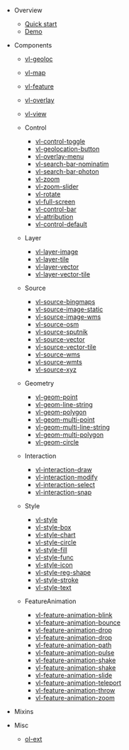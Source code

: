 * Overview

  * [Quick start](/docs/quickstart.md)
  * [Demo](/docs/demo.md)

* Components

  * [vl-geoloc](/docs/component/geoloc.md)
  * [vl-map](/docs/component/map.md)
  * [vl-feature](/docs/component/feature.md)
  * [vl-overlay](/docs/component/overlay.md)
  * [vl-view](/docs/component/view.md)

  * Control
  
    * [vl-control-toggle](/docs/component/control-toggle.md)
    * [vl-geolocation-button](/docs/component/geolocation-button.md) 
    * [vl-overlay-menu](/docs/component/overlay-menu.md)
    * [vl-search-bar-nominatim](/docs/component/search-bar-nominatim.md)
    * [vl-search-bar-photon](/docs/component/search-bar-photon.md)
    * [vl-zoom](/docs/component/control-zoom.md)
    * [vl-zoom-slider](/docs/component/control-zoom-slider.md)
    * [vl-rotate](/docs/component/control-rotate.md)
    * [vl-full-screen](/docs/component/full-screen.md)
    * [vl-control-bar](/docs/component/control-bar.md)
    * [vl-attribution](/docs/component/control-attribution.md)
    * [vl-control-default](/docs/component/control-default.md)

  * Layer

    * [vl-layer-image](/docs/component/image-layer.md)
    * [vl-layer-tile](/docs/component/tile-layer.md)
    * [vl-layer-vector](/docs/component/vector-layer.md)
    * [vl-layer-vector-tile](/docs/component/vector-tile-layer.md)

  * Source

    * [vl-source-bingmaps](/docs/component/bingmaps-source.md)
    * [vl-source-image-static](/docs/component/image-static-source.md)
    * [vl-source-image-wms](/docs/component/image-wms-source.md)
    * [vl-source-osm](/docs/component/osm-source.md)
    * [vl-source-sputnik](/docs/component/sputnik-source.md)
    * [vl-source-vector](/docs/component/vector-source.md)
    * [vl-source-vector-tile](/docs/component/vector-tile-source.md)
    * [vl-source-wms](/docs/component/wms-source.md)
    * [vl-source-wmts](/docs/component/wmts-source.md)
    * [vl-source-xyz](/docs/component/xyz-source.md)

  * Geometry

    * [vl-geom-point](/docs/component/point-geom.md)
    * [vl-geom-line-string](/docs/component/line-string-geom.md)
    * [vl-geom-polygon](/docs/component/polygon-geom.md)
    * [vl-geom-multi-point](/docs/component/multi-point-geom.md)
    * [vl-geom-multi-line-string](/docs/component/multi-line-string-geom.md)
    * [vl-geom-multi-polygon](/docs/component/multi-polygon-geom.md)
    * [vl-geom-circle](/docs/component/circle-geom.md)

  * Interaction

    * [vl-interaction-draw](/docs/component/draw-interaction.md)
    * [vl-interaction-modify](/docs/component/modify-interaction.md)
    * [vl-interaction-select](/docs/component/select-interaction.md)
    * [vl-interaction-snap](/docs/component/snap-interaction.md)

  * Style

    * [vl-style](/docs/component/style.md)
    * [vl-style-box](/docs/component/style-box.md)
    * [vl-style-chart](/docs/component/chart-style.md)
    * [vl-style-circle](/docs/component/circle-style.md)
    * [vl-style-fill](/docs/component/fill-style.md)
    * [vl-style-func](/docs/component/func-style.md)
    * [vl-style-icon](/docs/component/icon-style.md)
    * [vl-style-reg-shape](/docs/component/reg-shape-style.md)
    * [vl-style-stroke](/docs/component/stroke-style.md)
    * [vl-style-text](/docs/component/text-style.md)
  
  * FeatureAnimation  
    * [vl-feature-animation-blink](/docs/component/feature-animation-blink.md)
    * [vl-feature-animation-bounce](/docs/component/feature-animation-bounce.md)
    * [vl-feature-animation-drop](/docs/component/feature-animation-drop.md)
    * [vl-feature-animation-drop](/docs/component/feature-animation-fade.md)
    * [vl-feature-animation-path](/docs/component/feature-animation-path.md)
    * [vl-feature-animation-pulse](/docs/component/feature-animation-pulse.md)
    * [vl-feature-animation-shake](/docs/component/feature-animation-shake.md)
    * [vl-feature-animation-shake](/docs/component/feature-animation-show.md)
    * [vl-feature-animation-slide](/docs/component/feature-animation-slide.md)
    * [vl-feature-animation-teleport](/docs/component/feature-animation-teleport.md)
    * [vl-feature-animation-throw](/docs/component/feature-animation-throw.md)
    * [vl-feature-animation-zoom](/docs/component/feature-animation-zoom.md)

* Mixins

* Misc

  * [ol-ext](/docs/misc/ol-ext.md)
